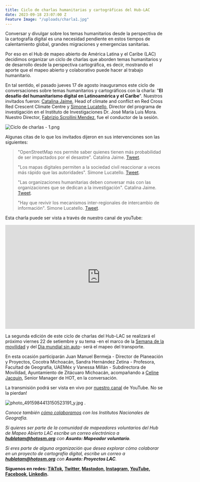 ```yaml
---
title: Ciclo de charlas humanitarias y cartográficas del Hub-LAC
date: 2023-09-18 23:07:00 Z
Feature Image: "/uploads/charla1.jpg"
---
```


Conversar y divulgar sobre los temas humanitarios desde la perspectiva de la cartografía digital es una necesidad pendiente en estos tiempos de calentamiento global, grandes migraciones y emergencias sanitarias.

Por eso en el Hub de mapeo abierto de América Latina y el Caribe (LAC) decidimos organizar un ciclo de charlas que aborden temas humanitarios y de desarrollo desde la perspectiva cartográfica, es decir, mostrando el aporte que el mapeo abierto y colaborativo puede hacer al trabajo humanitario.

En tal sentido, el pasado jueves 17 de agosto inauguramos este ciclo de conversaciones sobre temas humanitarios y cartográficos con la charla: "**El desafío del humanitarismo digital en Latinoamérica y el Caribe**". Nuestros invitados fueron: [Catalina Jaime](https://www.climatecentre.org/staff/catalina-jaime/), Head of climate and conflict en Red Cross Red Crescent Climate Centre y [Simone Lucatello](https://www.institutomora.edu.mx/Investigacion/SimoneLucatello/SitePages/Inicio.aspx), Director del programa de investigación en el Instituto de Investigaciones Dr. José María Luis Mora. Nuestro Director, [Fabrizio Scrollini Mendez](https://www.hotosm.org/people/fabrizio-scrollini/), fue el conductor de la sesión.

![Ciclo de charlas - 1.png](/uploads/Ciclo%20de%20charlas%20-%201.png)

Algunas citas de lo que los invitados dijeron en sus intervenciones son las siguientes:

> "OpenStreetMap nos permite saber quienes tienen más probabilidad de ser impactados por el desastre". Catalina Jaime. [Tweet](https://twitter.com/mapeoabierto_la/status/1692196940295938056).
>
> "Los mapas digitales permiten a la sociedad civil reaccionar a veces más rápido que las autoridades". Simone Lucatello. [Tweet](https://twitter.com/mapeoabierto_la/status/1692198193604227472).
>
> "Las organizaciones humanitarias deben conversar más con las organizaciones que se dedican a la investigación". Catalina Jaime. [Tweet](https://twitter.com/mapeoabierto_la/status/1692200178013352215).
>
> "Hay que revivir los mecanismos inter-regionales de intercambio de información". Simone Lucatello. [Tweet](https://twitter.com/mapeoabierto_la/status/1692201015032877324).

Esta charla puede ser vista a través de nuestro canal de youTube:

<iframe width="600" height="330" src="https://www.youtube.com/embed/qbjhNFjrYq4" title="YouTube video player" frameborder="0" allow="accelerometer; autoplay; clipboard-write; encrypted-media; gyroscope; picture-in-picture; web-share" allowfullscreen></iframe>

La segunda edición de este ciclo de charlas del Hub-LAC se realizará el próximo viernes 22 de setiembre y su tema -en el marco de la [Semana de la movilidad](https://es.wikipedia.org/wiki/Semana_Europea_de_la_Movilidad) y del [Dia mundial sin auto](https://es.wikipedia.org/wiki/D%C3%ADa_Mundial_Sin_Autom%C3%B3vil)- será el mapeo del transporte.

En esta ocasión participarán Juan Manuel Bermeja - Director de Planeación y Proyectos, Cocotra Michoacán, Sandra Hernández Zetina - Profesora, Facultad de Geografía, UAEMéx y Vanessa Millán - Subdirectora de Movilidad, Ayuntamiento de Zitácuaro Michoacán, acompañando a [Celine Jacquin](https://www.hotosm.org/people/celine-jacquin/), Senior Manager de HOT, en la conversación.

La transmisión podrá ser vista en vivo por [nuestro canal](https://www.youtube.com/@hubmapeoabiertoALC/streams) de YouTube. No se la pierdan!

![photo_4915984413150523191_y.jpg](/uploads/photo_4915984413150523191_y.jpg)
.

*Conoce también [cómo colaboramos](https://www.hotosm.org/updates/openstreetmap-y-las-cartografias-oficiales/) con los Institutos Nacionales de Geografía.*

*Si quieres ser parte de la comunidad de mapeadores voluntarios del Hub de Mapeo Abierto LAC escribe un correo electrónico a **[hublatam@hotosm.org](mailto:hublatam@hotosm.org)** con **Asunto: Mapeador voluntario**.*

*Si eres parte de alguna organización que desea explorar cómo colaborar en un proyecto de cartografía digital, escribe un correo a **[hublatam@hotosm.org](mailto:hublatam@hotosm.org)** con **Asunto: Proyectos LAC**.*

**Síguenos en redes: [TikTok](https://www.tiktok.com/@mapeoabierto_la?lang=es), [Twitter](https://twitter.com/mapeoabierto_la), [Mastodon](https://mapstodon.space/@mapeoabierto_la), [Instagram](https://www.instagram.com/mapeoabierto_la/), [YouTube](https://www.youtube.com/channel/UCTH6Z_QODJ4NmmBmubS68VA), [Facebook](https://www.facebook.com/Mapeo-abierto-Am%C3%A9rica-Latina-102804808622456/), [Linkedin](https://www.linkedin.com/showcase/91453300/admin/feed/posts/).**